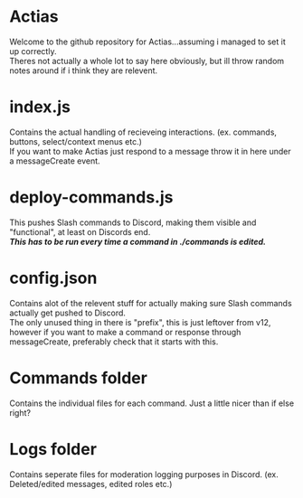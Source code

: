 # Actias
Welcome to the github repository for Actias...assuming i managed to set it up correctly.  
Theres not actually a whole lot to say here obviously, but ill throw random notes around if i think they are relevent.
# index.js
Contains the actual handling of recieveing interactions. (ex. commands, buttons, select/context menus etc.)  
If you want to make Actias just respond to a message throw it in here under a messageCreate event.
# deploy-commands.js
This pushes Slash commands to Discord, making them visible and "functional", at least on Discords end.  
***This has to be run every time a command in ./commands is edited.***
# config.json
Contains alot of the relevent stuff for actually making sure Slash commands actually get pushed to Discord.  
The only unused thing in there is "prefix", this is just leftover from v12, however if you want to make a command or response through messageCreate, preferably check that it starts with this.
# Commands folder
Contains the individual files for each command. Just a little nicer than if else right?
# Logs folder
Contains seperate files for moderation logging purposes in Discord. (ex. Deleted/edited messages, edited roles etc.)
